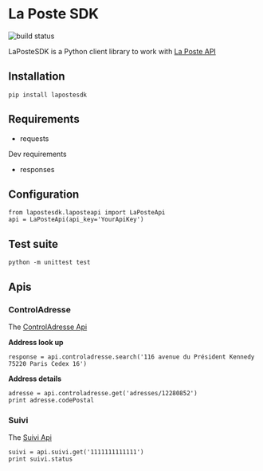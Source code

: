 # La Poste SDK

![build status](https://travis-ci.org/geelweb/laposte-python-sdk.svg?branch=master)

LaPosteSDK is a Python client library to work with [La Poste API](https://developer.laposte.fr/products)

## Installation

    pip install lapostesdk

## Requirements

 - requests

Dev requirements

 - responses

## Configuration

    from lapostesdk.laposteapi import LaPosteApi
    api = LaPosteApi(api_key='YourApiKey')

## Test suite

    python -m unittest test

## Apis

### ControlAdresse

The [ControlAdresse Api](https://developer.laposte.fr/products/controladresse/latest)

**Address look up**

    response = api.controladresse.search('116 avenue du Président Kennedy 75220 Paris Cedex 16')

**Address details**

    adresse = api.controladresse.get('adresses/12280852')
    print adresse.codePostal

### Suivi

The [Suivi Api](https://developer.laposte.fr/products/suivi/latest)

    suivi = api.suivi.get('1111111111111')
    print suivi.status

